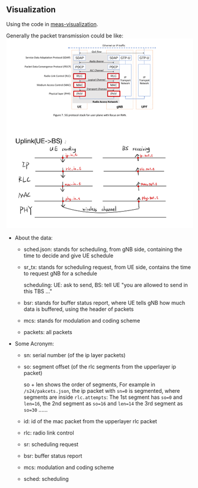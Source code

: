 ## Visualization

Using the code in [meas-visualization](https://github.com/gourav-prateek-sharma/meas-visualization).

Generally the packet transmission could be like:
![protocol stack and timestamp](readmefig1.png)

- About the data:

    - sched.json:   stands for scheduling, from gNB side, containing the time to decide and give UE schedule
    - sr_tx:        stands for scheduling request, from UE side, contains the time to request gNB for a schedule
    
        scheduling: UE: ask to send, BS: tell UE "you are allowed to send in this TBS ..."
    
    - bsr:          stands for buffer status report, where UE tells gNB how much data is buffered, using the header of packets
    - mcs:          stands for modulation and coding scheme
    - packets:      all packets

- Some Acronym:
    - sn:       serial number (of the ip layer packets)
    - so:       segment offset (of the rlc segments from the upperlayer ip packet)

        so + len shows the order of segments,
        For example in ```/s24/pakcets.json```, the ip packet with ```sn=0``` is segmented, 
        where segments are inside ```rlc.attempts```:
        The 1st segment has ```so=0``` and ```len=16```,
        the 2nd segment as ```so=16``` and ```len=14```
        the 3rd segment as ```so=30``` 
        ......

    - id:       id of the mac packet from the upperlayer rlc packet
    - rlc:      radio link control
    - sr:       scheduling request
    - bsr:      buffer status report
    - mcs:      modulation and coding scheme
    - sched:    scheduling

